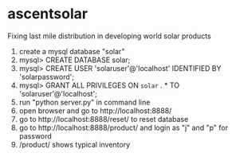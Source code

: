 ascentsolar
===========

Fixing last mile distribution in developing world solar products

1. create a mysql database "solar"
2. mysql> CREATE DATABASE solar;
3. mysql> CREATE USER 'solaruser'@'localhost' IDENTIFIED BY 'solarpassword';
4. mysql> GRANT ALL PRIVILEGES ON `solar` . * TO 'solaruser'@'localhost';
5. run "python server.py" in command line
6. open browser and go to http://localhost:8888/
7. go to http://localhost:8888/reset/ to reset database
8. go to http://localhost:8888/product/ and login as "j" and "p" for password
9. /product/ shows typical inventory

